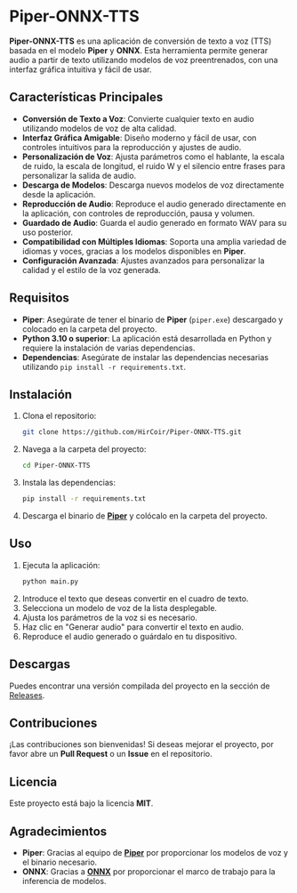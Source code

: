 
# Piper-ONNX-TTS


**Piper-ONNX-TTS** es una aplicación de conversión de texto a voz (TTS) basada en el modelo **Piper** y **ONNX**. Esta herramienta permite generar audio a partir de texto utilizando modelos de voz preentrenados, con una interfaz gráfica intuitiva y fácil de usar.

## Características Principales

- **Conversión de Texto a Voz**: Convierte cualquier texto en audio utilizando modelos de voz de alta calidad.
- **Interfaz Gráfica Amigable**: Diseño moderno y fácil de usar, con controles intuitivos para la reproducción y ajustes de audio.
- **Personalización de Voz**: Ajusta parámetros como el hablante, la escala de ruido, la escala de longitud, el ruido W y el silencio entre frases para personalizar la salida de audio.
- **Descarga de Modelos**: Descarga nuevos modelos de voz directamente desde la aplicación.
- **Reproducción de Audio**: Reproduce el audio generado directamente en la aplicación, con controles de reproducción, pausa y volumen.
- **Guardado de Audio**: Guarda el audio generado en formato WAV para su uso posterior.
- **Compatibilidad con Múltiples Idiomas**: Soporta una amplia variedad de idiomas y voces, gracias a los modelos disponibles en **Piper**.
- **Configuración Avanzada**: Ajustes avanzados para personalizar la calidad y el estilo de la voz generada.

## Requisitos

- **Piper**: Asegúrate de tener el binario de **Piper** (`piper.exe`) descargado y colocado en la carpeta del proyecto.
- **Python 3.10 o superior**: La aplicación está desarrollada en Python y requiere la instalación de varias dependencias.
- **Dependencias**: Asegúrate de instalar las dependencias necesarias utilizando `pip install -r requirements.txt`.

## Instalación

1. Clona el repositorio:
   ```bash
   git clone https://github.com/HirCoir/Piper-ONNX-TTS.git
   ```
2. Navega a la carpeta del proyecto:
   ```bash
   cd Piper-ONNX-TTS
   ```
3. Instala las dependencias:
   ```bash
   pip install -r requirements.txt
   ```
4. Descarga el binario de [**Piper**](https://github.com/rhasspy/piper/releases) y colócalo en la carpeta del proyecto.

## Uso

1. Ejecuta la aplicación:
   ```bash
   python main.py
   ```
2. Introduce el texto que deseas convertir en el cuadro de texto.
3. Selecciona un modelo de voz de la lista desplegable.
4. Ajusta los parámetros de la voz si es necesario.
5. Haz clic en "Generar audio" para convertir el texto en audio.
6. Reproduce el audio generado o guárdalo en tu dispositivo.

## Descargas

Puedes encontrar una versión compilada del proyecto en la sección de [Releases](https://github.com/HirCoir/Piper-ONNX-TTS/releases).

## Contribuciones

¡Las contribuciones son bienvenidas! Si deseas mejorar el proyecto, por favor abre un **Pull Request** o un **Issue** en el repositorio.

## Licencia

Este proyecto está bajo la licencia **MIT**. 

## Agradecimientos

- **Piper**: Gracias al equipo de [**Piper**](https://github.com/rhasspy/piper) por proporcionar los modelos de voz y el binario necesario.
- **ONNX**: Gracias a [**ONNX**](https://github.com/onnx/onnx) por proporcionar el marco de trabajo para la inferencia de modelos.

